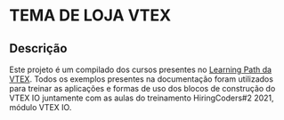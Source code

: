 # TEMA DE LOJA VTEX

## Descrição

Este projeto é um compilado dos cursos presentes no [Learning Path da VTEX](https://learn.vtex.com/docs). Todos os exemplos presentes na documentação foram utilizados para treinar as aplicações e formas de uso dos blocos de construção do VTEX IO juntamente com as aulas do treinamento HiringCoders#2 2021, módulo VTEX IO.
